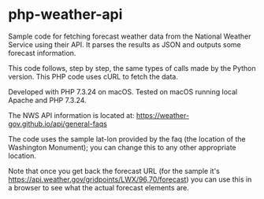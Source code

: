 # php-weather-api
 Sample code for fetching forecast weather data from the National Weather Service using their API. It parses the results as JSON and outputs some forecast information.

This code follows, step by step, the same types of calls made by the Python version. This PHP code uses cURL to fetch the data.

Developed with PHP 7.3.24 on macOS. Tested on macOS running local Apache and PHP 7.3.24.

The NWS API information is located at: https://weather-gov.github.io/api/general-faqs

The code uses the sample lat-lon provided by the faq (the location of the Washington Monument); you can change this to any other appropriate location.

Note that once you get back the forecast URL (for the sample it's https://api.weather.gov/gridpoints/LWX/96,70/forecast) you can use this in a browser to see what the actual forecast elements are.

